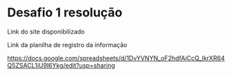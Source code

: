 # Desafio 1 resolução

Link do site disponibilizado



Link da planilha de registro da informação 

https://docs.google.com/spreadsheets/d/1DvYVNYN_oF2hdfAjCcQ_lkrXR64Q5ZSACL1iU9l6Ykg/edit?usp=sharing

